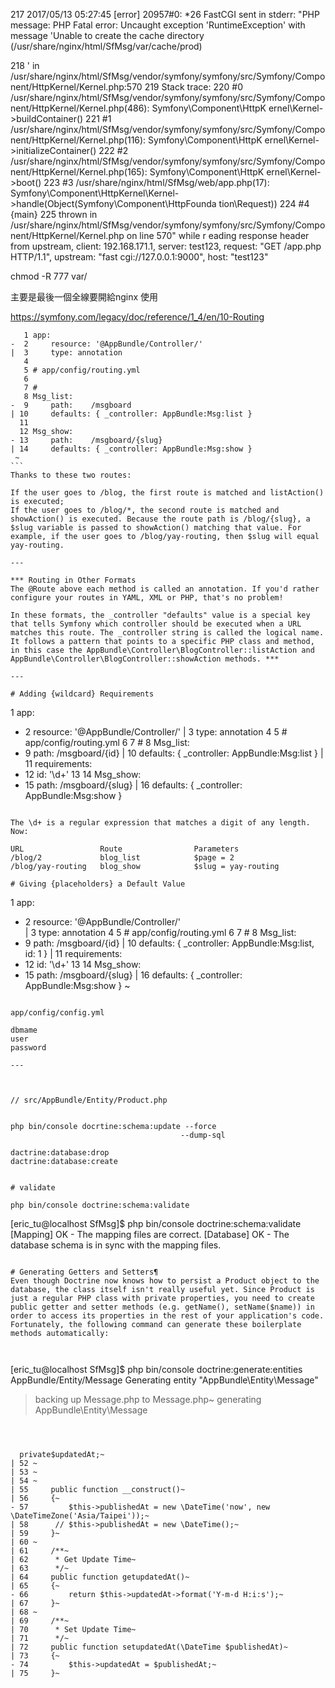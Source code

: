 217 2017/05/13 05:27:45 [error] 20957#0: *26 FastCGI sent in stderr: "PHP message: PHP Fatal error:  Uncaught exception 'RuntimeException' with message 'Unable to create the cache directory (/usr/share/nginx/html/SfMsg/var/cache/prod)  


 218 ' in /usr/share/nginx/html/SfMsg/vendor/symfony/symfony/src/Symfony/Component/HttpKernel/Kernel.php:570
 219 Stack trace:
 220 #0 /usr/share/nginx/html/SfMsg/vendor/symfony/symfony/src/Symfony/Component/HttpKernel/Kernel.php(486): Symfony\Component\HttpK     ernel\Kernel->buildContainer()
 221 #1 /usr/share/nginx/html/SfMsg/vendor/symfony/symfony/src/Symfony/Component/HttpKernel/Kernel.php(116): Symfony\Component\HttpK     ernel\Kernel->initializeContainer()
 222 #2 /usr/share/nginx/html/SfMsg/vendor/symfony/symfony/src/Symfony/Component/HttpKernel/Kernel.php(165): Symfony\Component\HttpK     ernel\Kernel->boot()
 223 #3 /usr/share/nginx/html/SfMsg/web/app.php(17): Symfony\Component\HttpKernel\Kernel->handle(Object(Symfony\Component\HttpFounda     tion\Request))
 224 #4 {main}
 225   thrown in /usr/share/nginx/html/SfMsg/vendor/symfony/symfony/src/Symfony/Component/HttpKernel/Kernel.php on line 570" while r     eading response header from upstream, client: 192.168.171.1, server: test123, request: "GET /app.php HTTP/1.1", upstream: "fast     cgi://127.0.0.1:9000", host: "test123"
                                                   

chmod -R 777  var/

主要是最後一個全線要開給nginx 使用                                                       



https://symfony.com/legacy/doc/reference/1_4/en/10-Routing

```
   1 app:
-  2     resource: '@AppBundle/Controller/'
|  3     type: annotation
   4 
   5 # app/config/routing.yml
   6 
   7 #                                                                                                                              
   8 Msg_list:    
-  9     path:    /msgboard
| 10     defaults: { _controller: AppBundle:Msg:list }
  11 
  12 Msg_show:    
- 13     path:    /msgboard/{slug}
| 14     defaults: { _controller: AppBundle:Msg:show }
 ~                                                                                        ```
Thanks to these two routes:

If the user goes to /blog, the first route is matched and listAction() is executed;
If the user goes to /blog/*, the second route is matched and showAction() is executed. Because the route path is /blog/{slug}, a $slug variable is passed to showAction() matching that value. For example, if the user goes to /blog/yay-routing, then $slug will equal yay-routing.

---

*** Routing in Other Formats
The @Route above each method is called an annotation. If you'd rather configure your routes in YAML, XML or PHP, that's no problem!

In these formats, the _controller "defaults" value is a special key that tells Symfony which controller should be executed when a URL matches this route. The _controller string is called the logical name. It follows a pattern that points to a specific PHP class and method, in this case the AppBundle\Controller\BlogController::listAction and AppBundle\Controller\BlogController::showAction methods. ***

---

# Adding {wildcard} Requirements

```
   1 app:
-  2     resource: '@AppBundle/Controller/'
|  3     type: annotation
   4 
   5 # app/config/routing.yml
   6 
   7 # 
   8 Msg_list:
-  9     path:    /msgboard/{id}
| 10     defaults: { _controller: AppBundle:Msg:list }
| 11     requirements:
- 12         id: '\d+'
  13 
  14 Msg_show:
- 15     path:    /msgboard/{slug}
| 16     defaults: { _controller: AppBundle:Msg:show }                                                                                                       
```

The \d+ is a regular expression that matches a digit of any length. Now:

URL	                Route	             Parameters
/blog/2	            blog_list	         $page = 2
/blog/yay-routing   blog_show	         $slug = yay-routing

# Giving {placeholders} a Default Value

```
   1 app:
-  2     resource: '@AppBundle/Controller/'                                                                                         
|  3     type: annotation
   4 
   5 # app/config/routing.yml
   6 
   7 # 
   8 Msg_list:
-  9     path:    /msgboard/{id}
| 10     defaults: { _controller: AppBundle:Msg:list, id: 1 }
| 11     requirements:
- 12         id: '\d+'
  13 
  14 Msg_show:
- 15     path:    /msgboard/{slug}
| 16     defaults: { _controller: AppBundle:Msg:show }
 ~                                                         
 ```

 app/config/config.yml

 dbmame
 user
 password

 ---

 
 
 // src/AppBundle/Entity/Product.php


php bin/console docrtine:schema:update --force
                                       --dump-sql

dactrine:database:drop
dactrine:database:create


# validate

 php bin/console doctrine:schema:validate

```
[eric_tu@localhost SfMsg]$  php bin/console doctrine:schema:validate
[Mapping]  OK - The mapping files are correct.
[Database] OK - The database schema is in sync with the mapping files.
```

# Generating Getters and Setters¶
Even though Doctrine now knows how to persist a Product object to the database, the class itself isn't really useful yet. Since Product is just a regular PHP class with private properties, you need to create public getter and setter methods (e.g. getName(), setName($name)) in order to access its properties in the rest of your application's code. Fortunately, the following command can generate these boilerplate methods automatically:



```
[eric_tu@localhost SfMsg]$  php bin/console doctrine:generate:entities AppBundle/Entity/Message 
Generating entity "AppBundle\Entity\Message"
  > backing up Message.php to Message.php~
  > generating AppBundle\Entity\Message

```



  private$updatedAt;~
| 52 ~
| 53 ~
| 54 ~
| 55     public function __construct()~
| 56     {~
- 57         $this->publishedAt = new \DateTime('now', new \DateTimeZone('Asia/Taipei'));~
| 58      // $this->publishedAt = new \DateTime();~
| 59     }~
| 60 ~
| 61     /**~
| 62      * Get Update Time~
| 63      */~
| 64     public function getupdatedAt()~
| 65     {~
- 66         return $this->updatedAt->format('Y-m-d H:i:s');~
| 67     }~
| 68 ~
| 69     /**~
| 70      * Set Update Time~
| 71      */~
| 72     public function setupdatedAt(\DateTime $publishedAt)~
| 73     {~
- 74         $this->updatedAt = $publishedAt;~                                                                                                                               
| 75     }~  
